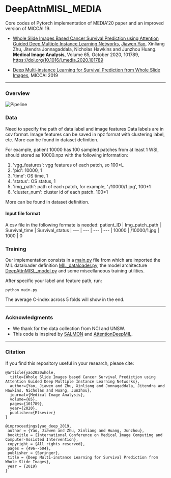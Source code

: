 # DeepAttnMISL_MEDIA
Core codes of Pytorch implementation of MEDIA'20 paper and an improved version of MICCAI 19.

 - [Whole Slide Images Based Cancer Survival Prediction using Attention Guided Deep
Multiple Instance Learning Networks](https://www.sciencedirect.com/science/article/abs/pii/S1361841520301535), [Jiawen Yao](https://utayao.github.io/), Xinliang Zhu, Jitendra Jonnagaddala, Nicholas Hawkins and Junzhou Huang.
<strong>Medical Image Analysis</strong>, Volume 65, October 2020, 101789, https://doi.org/10.1016/j.media.2020.101789

- [Deep Multi-instance Learning for Survival Prediction from Whole Slide Images](https://link.springer.com/chapter/10.1007/978-3-030-32239-7_55), MICCAI 2019
---

### Overview
![Pipeline](https://ars.els-cdn.com/content/image/1-s2.0-S1361841520301535-fx1_lrg.jpg)

### Data
Need to specify the path of data label and image features
Data labels are in csv format. Image features can be saved in npz format with clustering label, etc. More can be found in dataset definition.

For example, patient 10000 has 100 sampled patches from at least 1 WSI, should stored as 10000.npz with the following information:
1. 'vgg_features': vgg features of each patch, so 100*L
2. 'pid': 10000, 1
3. 'time': OS time, 1
4. 'status': OS status, 1
5. 'img_path': path of each patch, for example, './10000/1.jpg', 100*1
6. 'cluster_num': cluster id of each patch. 100*1

More can be found in dataset definition.

#### Input file format

A csv file in the following formate is needed:
patient_ID | Img_patch_path | Survival_time | Survival_status |
--- | --- | --- | --- |
10000 |	/10000/1.jpg |	1000 |	0

### Training

Our implementation consists in a [main.py](./main.py) file from which are imported the MIL dataloader definition [MIL_dataloader.py](./MIL_dataloader.py), the model architecture [DeepAttnMISL_model.py](./DeepAttnMISL_model.py) and some miscellaneous training utilities.

After specific your label and feature path, run:
```
python main.py
```
The average C-index across 5 folds will show in the end. 

---
### Acknowledgments

- We thank for the data collection from NCI and UNSW. 
- This code is inspired by [SALMON](https://github.com/huangzhii/SALMON) and [AttentionDeepMIL](https://github.com/AMLab-Amsterdam/AttentionDeepMIL). 

---


### Citation
If you find this repository useful in your research, please cite:
```
@article{yao2020whole,
  title={Whole Slide Images based Cancer Survival Prediction using Attention Guided Deep Multiple Instance Learning Networks},
  author={Yao, Jiawen and Zhu, Xinliang and Jonnagaddala, Jitendra and Hawkins, Nicholas and Huang, Junzhou},
  journal={Medical Image Analysis},
  volume={65},
  pages={101789},
  year={2020},
  publisher={Elsevier}
}

@inproceedings{yao_deep_2019,
 author = {Yao, Jiawen and Zhu, Xinliang and Huang, Junzhou},
 booktitle = {International Conference on Medical Image Computing and Computer-Assisted Intervention},
 copyright = {All rights reserved},
 pages = {496--504},
 publisher = {Springer},
 title = {Deep Multi-instance Learning for Survival Prediction from Whole Slide Images},
 year = {2019}
}

```
